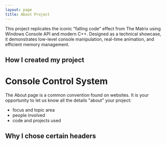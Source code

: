 ```yaml
---
layout: page
title: About Project
---
```


This project replicates the iconic "falling code" effect from The Matrix using Windows Console API and modern C++. Designed as a technical showcase, it demonstrates low-level console manipulation, real-time animation, and efficient memory management.


## How I created my project

# Console Control System



The About page is a common convention found on websites.
It is your opportunity to let us know all the details "about" your project:

- focus and topic area
- people involved
- code and projects used

## Why I chose certain headers

